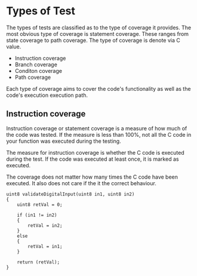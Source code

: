 # Types of Test

The types of tests are classified as to the type of coverage it provides. The most obvious type of coverage is statement coverage. These ranges from state coverage to path coverage. The type of coverage is denote via C value. 

* Instruction coverage
* Branch coverage
* Conditon coverage
* Path coverage

Each type of coverage aims to cover the code's functionality as well as the code's execution execution path.

## Instruction coverage
Instruction coverage or statement coverage is a measure of how much of the code was tested. If the measure is less than 100%, not all the C code in your function was executed during the testing.

The measure for instruction coverage is whether the C code is executed during the test. If the code was executed at least once, it is marked as executed.

The coverage does not matter how many times the C code have been executed. It also does not care if the it the correct behaviour.



	uint8 validateDigitalInput(uint8 in1, uint8 in2)
	{
		uint8 retVal = 0;
		
		if (in1 != in2)
		{
			retVal = in2;
		}
		else
		{
			retVal = in1;
		}
		
		return (retVal);
	}


 